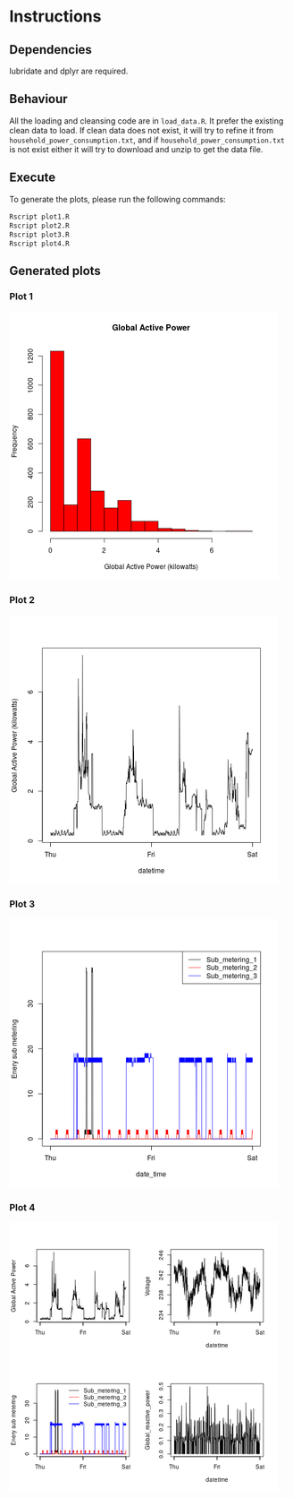 # Instructions

## Dependencies

lubridate and dplyr are required.

## Behaviour

All the loading and cleansing code are in `load_data.R`. It prefer the existing clean data to load. If clean data does not exist, it will try to refine it from `household_power_consumption.txt`, and if `household_power_consumption.txt` is not exist either it will try to download and unzip to get the data file.

## Execute

To generate the plots, please run the following commands:

```
Rscript plot1.R
Rscript plot2.R
Rscript plot3.R
Rscript plot4.R
```

## Generated plots

### Plot 1


![plot of chunk unnamed-chunk-2](plot1.png) 


### Plot 2

![plot of chunk unnamed-chunk-3](plot2.png) 


### Plot 3

![plot of chunk unnamed-chunk-4](plot3.png) 


### Plot 4

![plot of chunk unnamed-chunk-5](plot4.png) 

